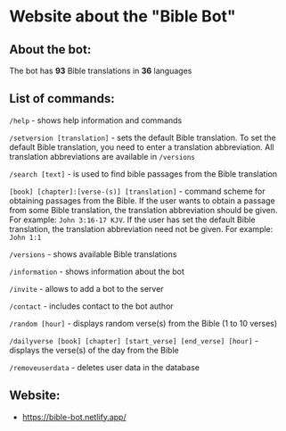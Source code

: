 # Website about the "Bible Bot"

## About the bot: 

The bot has **93** Bible translations in **36** languages

## **List of commands:**

`/help` - shows help information and commands

`/setversion [translation]` - sets the default Bible translation. To set the default Bible translation, you need to enter a translation abbreviation. All translation abbreviations are available in `/versions`

`/search [text]` - is used to find bible passages from the Bible translation

`[book] [chapter]:[verse-(s)] [translation]` - command scheme for obtaining passages from the Bible. If the user wants to obtain a passage from some Bible translation, the translation abbreviation should be given. For example: `John 3:16-17 KJV`. If the user has set the default Bible translation, the translation abbreviation need not be given. For example: `John 1:1`

`/versions` - shows available Bible translations

`/information` - shows information about the bot

`/invite` - allows to add a bot to the server

`/contact` - includes contact to the bot author

`/random [hour]` - displays random verse(s) from the Bible (1 to 10 verses)

`/dailyverse [book] [chapter] [start_verse] [end_verse] [hour]` - displays the verse(s) of the day from the Bible

`/removeuserdata` - deletes user data in the database

## **Website:** 

* https://bible-bot.netlify.app/
